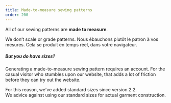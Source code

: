 ```yaml
---
title: Made-to-measure sewing patterns
order: 200
---
```


All of our sewing patterns are **made to measure**.

We don’t scale or grade patterns. Nous ébauchons plutôt le patron à vos mesures. Cela se produit en temps réel, dans votre navigateur.

<Note>

##### But you do have sizes?

Generating a made-to-measure sewing pattern requires an account.
For the casual visitor who stumbles upon our website, that
adds a lot of friction before they can try out the website.

For this reason, we've added standard sizes since version 2.2.  
We advice against using our standard sizes for actual garment construction.

</Note>
